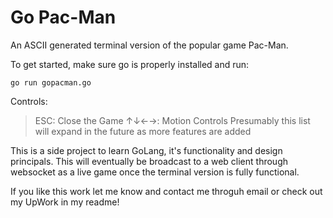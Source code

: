 # Go Pac-Man
An ASCII generated terminal version of the popular game Pac-Man.

To get started, make sure go is properly installed and run:

    go run gopacman.go
    
Controls:

> ESC: Close the Game
> ↑↓←→: Motion Controls
> Presumably this list will expand in the future as more features are added

This is a side project to learn GoLang, it's functionality and design principals.
This will eventually be broadcast to a web client through websocket as a live game once the terminal version is fully functional.

If you like this work let me know and contact me throguh email or check out my UpWork in my readme!

<script type="text/javascript" src="https://cdnjs.buymeacoffee.com/1.0.0/button.prod.min.js" data-name="bmc-button" data-slug="wadert3" data-color="#FFDD00" data-emoji="☕"  data-font="Poppins" data-text="Buy me a coffee" data-outline-color="#000000" data-font-color="#000000" data-coffee-color="#ffffff" ></script>
